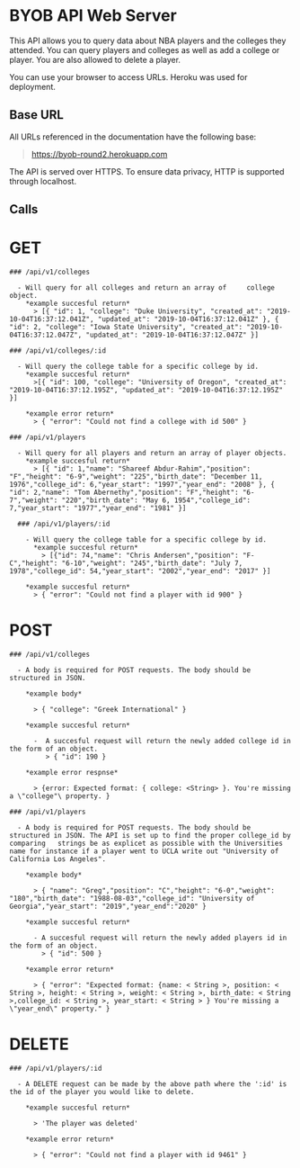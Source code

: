 # BYOB API Web Server
  This API allows you to query data about NBA players and the colleges they attended.  You can query players and colleges as well as add a college or player.  You are also allowed to delete a player.  

  You can use your browser to access URLs. Heroku was used for deployment. 

## Base URL

  All URLs referenced in the documentation have the following base: 

  > https://byob-round2.herokuapp.com

  The API is served over HTTPS. To ensure data privacy, HTTP is supported through localhost.

## Calls 

  # GET
    ### /api/v1/colleges

      - Will query for all colleges and return an array of     college object.
        *example succesful return* 
          > [{ "id": 1, "college": "Duke University", "created_at": "2019-10-04T16:37:12.041Z", "updated_at": "2019-10-04T16:37:12.041Z" }, { "id": 2, "college": "Iowa State University", "created_at": "2019-10-04T16:37:12.047Z", "updated_at": "2019-10-04T16:37:12.047Z" }]

    ### /api/v1/colleges/:id

      - Will query the college table for a specific college by id.
        *example succesful return*
          >[{ "id": 100, "college": "University of Oregon", "created_at": "2019-10-04T16:37:12.195Z", "updated_at": "2019-10-04T16:37:12.195Z" }]

        *example error return*
          > { "error": "Could not find a college with id 500" }

    ### /api/v1/players

      - Will query for all players and return an array of player objects.  
        *example succesful return*
          > [{ "id": 1,"name": "Shareef Abdur-Rahim","position": "F","height": "6-9","weight": "225","birth_date": "December 11, 1976","college_id": 6,"year_start": "1997","year_end": "2008" }, { "id": 2,"name": "Tom Abernethy","position": "F","height": "6-7","weight": "220","birth_date": "May 6, 1954","college_id": 7,"year_start": "1977","year_end": "1981" }]

      ### /api/v1/players/:id

        - Will query the college table for a specific college by id.
          *example succesful return*
            > [{"id": 74,"name": "Chris Andersen","position": "F-C","height": "6-10","weight": "245","birth_date": "July 7, 1978","college_id": 54,"year_start": "2002","year_end": "2017" }]
        
        *example succesful return*
          > { "error": "Could not find a player with id 900" }

  # POST 
    ### /api/v1/colleges

      - A body is required for POST requests. The body should be structured in JSON. 

        *example body*

          > { "college": "Greek International" }

        *example succesful return*

          -  A succesful request will return the newly added college id in the form of an object.
             > { "id": 190 }

        *example error respnse*

          > {error: Expected format: { college: <String> }. You're missing a \"college"\ property. }

    ### /api/v1/players

      - A body is required for POST requests. The body should be structured in JSON. The API is set up to find the proper college_id by comparing   strings be as explicet as possible with the Universities name for instance if a player went to UCLA write out "University of California Los Angeles".

        *example body*

          > { "name": "Greg","position": "C","height": "6-0","weight": "180","birth_date": "1988-08-03","college_id": "University of Georgia","year_start": "2019","year_end":"2020" }
        
        *example succesful return*

          - A succesful request will return the newly added players id in the form of an object.
            > { "id": 500 }

        *example error return* 

          > { "error": "Expected format: {name: < String >, position: < String >, height: < String >, weight: < String >, birth_date: < String >,college_id: < String >, year_start: < String > } You're missing a \"year_end\" property." }

  # DELETE
    ### /api/v1/players/:id

      - A DELETE request can be made by the above path where the ':id' is the id of the player you would like to delete.

        *example succesful return*

          > 'The player was deleted'

        *example error return*
        
          > { "error": "Could not find a player with id 9461" }

